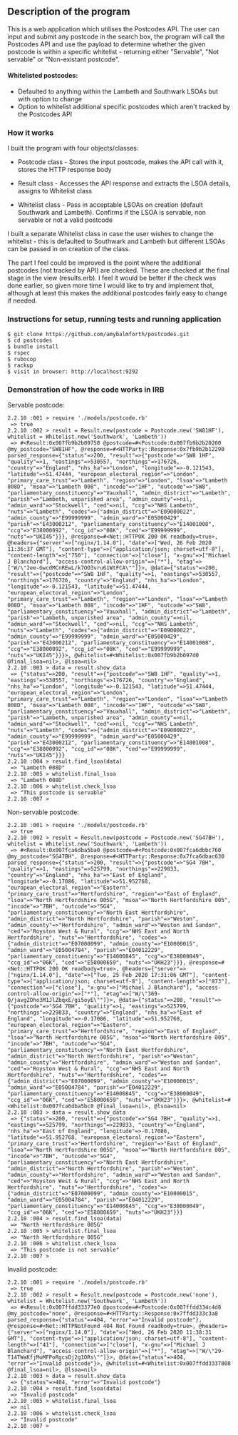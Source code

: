 ## Description of the program

This is a web application which utilises the Postcodes API. The user can input and submit any postcode in the search box, the program will call the Postcodes API and use the payload to determine whether the given postcode is within a specific whitelist - returning either "Servable", "Not servable" or "Non-existant postcode".

#### Whitelisted postcodes:

- Defaulted to anything within the Lambeth and Southwark LSOAs but with option to change
- Option to whitelist additional specific postcodes which aren't tracked by the Postcodes API

### How it works

I built the program with four objects/classes:

* Postcode class - Stores the input postcode, makes the API call with it, stores the HTTP response body

* Result class - Accesses the API response and extracts the LSOA details, assigns to Whitelist class

* Whitelist class - Pass in acceptable LSOAs on creation (default Southwark and Lambeth). Confirms if the LSOA is servable, non servable or not a valid postcode

I built a separate Whitelist class in case the user wishes to change the whitelist - this is defaulted to Southwark and Lambeth but different LSOAs can be passed in on creation of the class.

The part I feel could be improved is the point where the additional postcodes (not tracked by API) are checked. These are checked at the final stage in the view (results.erb). I feel it would be better if the check was done earlier, so given more time I would like to try and implement that, although at least this makes the additional postcodes fairly easy to change if needed.

### Instructions for setup, running tests and running application

```
$ git clone https://github.com/amybalmforth/postcodes.git
$ cd postcodes
$ bundle install
$ rspec
$ rubocop
$ rackup
$ visit in browser: http://localhost:9292
```

### Demonstration of how the code works in IRB

Servable postcode:
```
2.2.10 :001 > require './models/postcode.rb'
 => true
2.2.10 :002 > result = Result.new(postcode = Postcode.new('SW81HF'), whitelist = Whitelist.new('Southwark', 'Lambeth'))
 => #<Result:0x007fb9b2b09758 @postcode=#<Postcode:0x007fb9b2b20200 @my_postcode="SW81HF", @response=#<HTTParty::Response:0x7fb9b2b12290 parsed_response={"status"=>200, "result"=>{"postcode"=>"SW8 1HF", "quality"=>1, "eastings"=>530557, "northings"=>176726, "country"=>"England", "nhs_ha"=>"London", "longitude"=>-0.121543, "latitude"=>51.47444, "european_electoral_region"=>"London", "primary_care_trust"=>"Lambeth", "region"=>"London", "lsoa"=>"Lambeth 008D", "msoa"=>"Lambeth 008", "incode"=>"1HF", "outcode"=>"SW8", "parliamentary_constituency"=>"Vauxhall", "admin_district"=>"Lambeth", "parish"=>"Lambeth, unparished area", "admin_county"=>nil, "admin_ward"=>"Stockwell", "ced"=>nil, "ccg"=>"NHS Lambeth", "nuts"=>"Lambeth", "codes"=>{"admin_district"=>"E09000022", "admin_county"=>"E99999999", "admin_ward"=>"E05000429", "parish"=>"E43000212", "parliamentary_constituency"=>"E14001008", "ccg"=>"E38000092", "ccg_id"=>"08K", "ced"=>"E99999999", "nuts"=>"UKI45"}}}, @response=#<Net::HTTPOK 200 OK readbody=true>, @headers={"server"=>["nginx/1.14.0"], "date"=>["Wed, 26 Feb 2020 11:36:37 GMT"], "content-type"=>["application/json; charset=utf-8"], "content-length"=>["750"], "connection"=>["close"], "x-gnu"=>["Michael J Blanchard"], "access-control-allow-origin"=>["*"], "etag"=>["W/\"2ee-GwcdMCnREwL/k7OO3vru61WtFCA\""]}>, @data={"status"=>200, "result"=>{"postcode"=>"SW8 1HF", "quality"=>1, "eastings"=>530557, "northings"=>176726, "country"=>"England", "nhs_ha"=>"London", "longitude"=>-0.121543, "latitude"=>51.47444, "european_electoral_region"=>"London", "primary_care_trust"=>"Lambeth", "region"=>"London", "lsoa"=>"Lambeth 008D", "msoa"=>"Lambeth 008", "incode"=>"1HF", "outcode"=>"SW8", "parliamentary_constituency"=>"Vauxhall", "admin_district"=>"Lambeth", "parish"=>"Lambeth, unparished area", "admin_county"=>nil, "admin_ward"=>"Stockwell", "ced"=>nil, "ccg"=>"NHS Lambeth", "nuts"=>"Lambeth", "codes"=>{"admin_district"=>"E09000022", "admin_county"=>"E99999999", "admin_ward"=>"E05000429", "parish"=>"E43000212", "parliamentary_constituency"=>"E14001008", "ccg"=>"E38000092", "ccg_id"=>"08K", "ced"=>"E99999999", "nuts"=>"UKI45"}}}>, @whitelist=#<Whitelist:0x007fb9b2b097d0 @final_lsoa=nil>, @lsoa=nil>
2.2.10 :003 > data = result.show_data
 => {"status"=>200, "result"=>{"postcode"=>"SW8 1HF", "quality"=>1, "eastings"=>530557, "northings"=>176726, "country"=>"England", "nhs_ha"=>"London", "longitude"=>-0.121543, "latitude"=>51.47444, "european_electoral_region"=>"London", "primary_care_trust"=>"Lambeth", "region"=>"London", "lsoa"=>"Lambeth 008D", "msoa"=>"Lambeth 008", "incode"=>"1HF", "outcode"=>"SW8", "parliamentary_constituency"=>"Vauxhall", "admin_district"=>"Lambeth", "parish"=>"Lambeth, unparished area", "admin_county"=>nil, "admin_ward"=>"Stockwell", "ced"=>nil, "ccg"=>"NHS Lambeth", "nuts"=>"Lambeth", "codes"=>{"admin_district"=>"E09000022", "admin_county"=>"E99999999", "admin_ward"=>"E05000429", "parish"=>"E43000212", "parliamentary_constituency"=>"E14001008", "ccg"=>"E38000092", "ccg_id"=>"08K", "ced"=>"E99999999", "nuts"=>"UKI45"}}}
2.2.10 :004 > result.find_lsoa(data)
 => "Lambeth 008D"
2.2.10 :005 > whitelist.final_lsoa
 => "Lambeth 008D"
2.2.10 :006 > whitelist.check_lsoa
 => "This postcode is servable"
2.2.10 :007 >
```

Non-servable postcode:
```
2.2.10 :001 > require './models/postcode.rb'
 => true
2.2.10 :002 > result = Result.new(postcode = Postcode.new('SG47BH'), whitelist = Whitelist.new('Southwark', 'Lambeth'))
 => #<Result:0x007fca6dba5ba0 @postcode=#<Postcode:0x007fca6dbbc760 @my_postcode="SG47BH", @response=#<HTTParty::Response:0x7fca6dbac630 parsed_response={"status"=>200, "result"=>{"postcode"=>"SG4 7BH", "quality"=>1, "eastings"=>525799, "northings"=>229833, "country"=>"England", "nhs_ha"=>"East of England", "longitude"=>-0.17086, "latitude"=>51.952768, "european_electoral_region"=>"Eastern", "primary_care_trust"=>"Hertfordshire", "region"=>"East of England", "lsoa"=>"North Hertfordshire 005G", "msoa"=>"North Hertfordshire 005", "incode"=>"7BH", "outcode"=>"SG4", "parliamentary_constituency"=>"North East Hertfordshire", "admin_district"=>"North Hertfordshire", "parish"=>"Weston", "admin_county"=>"Hertfordshire", "admin_ward"=>"Weston and Sandon", "ced"=>"Royston West & Rural", "ccg"=>"NHS East and North Hertfordshire", "nuts"=>"Hertfordshire", "codes"=>{"admin_district"=>"E07000099", "admin_county"=>"E10000015", "admin_ward"=>"E05004784", "parish"=>"E04012229", "parliamentary_constituency"=>"E14000845", "ccg"=>"E38000049", "ccg_id"=>"06K", "ced"=>"E58000659", "nuts"=>"UKH23"}}}, @response=#<Net::HTTPOK 200 OK readbody=true>, @headers={"server"=>["nginx/1.14.0"], "date"=>["Tue, 25 Feb 2020 17:31:06 GMT"], "content-type"=>["application/json; charset=utf-8"], "content-length"=>["873"], "connection"=>["close"], "x-gnu"=>["Michael J Blanchard"], "access-control-allow-origin"=>["*"], "etag"=>["W/\"369-Q/javgZOho3M1JlZbqxE/gi5oyE\""]}>, @data={"status"=>200, "result"=>{"postcode"=>"SG4 7BH", "quality"=>1, "eastings"=>525799, "northings"=>229833, "country"=>"England", "nhs_ha"=>"East of England", "longitude"=>-0.17086, "latitude"=>51.952768, "european_electoral_region"=>"Eastern", "primary_care_trust"=>"Hertfordshire", "region"=>"East of England", "lsoa"=>"North Hertfordshire 005G", "msoa"=>"North Hertfordshire 005", "incode"=>"7BH", "outcode"=>"SG4", "parliamentary_constituency"=>"North East Hertfordshire", "admin_district"=>"North Hertfordshire", "parish"=>"Weston", "admin_county"=>"Hertfordshire", "admin_ward"=>"Weston and Sandon", "ced"=>"Royston West & Rural", "ccg"=>"NHS East and North Hertfordshire", "nuts"=>"Hertfordshire", "codes"=>{"admin_district"=>"E07000099", "admin_county"=>"E10000015", "admin_ward"=>"E05004784", "parish"=>"E04012229", "parliamentary_constituency"=>"E14000845", "ccg"=>"E38000049", "ccg_id"=>"06K", "ced"=>"E58000659", "nuts"=>"UKH23"}}}>, @whitelist=#<Whitelist:0x007fca6dba5bc8 @final_lsoa=nil>, @lsoa=nil>  
2.2.10 :003 > data = result.show_data
 => {"status"=>200, "result"=>{"postcode"=>"SG4 7BH", "quality"=>1, "eastings"=>525799, "northings"=>229833, "country"=>"England", "nhs_ha"=>"East of England", "longitude"=>-0.17086, "latitude"=>51.952768, "european_electoral_region"=>"Eastern", "primary_care_trust"=>"Hertfordshire", "region"=>"East of England", "lsoa"=>"North Hertfordshire 005G", "msoa"=>"North Hertfordshire 005", "incode"=>"7BH", "outcode"=>"SG4", "parliamentary_constituency"=>"North East Hertfordshire", "admin_district"=>"North Hertfordshire", "parish"=>"Weston", "admin_county"=>"Hertfordshire", "admin_ward"=>"Weston and Sandon", "ced"=>"Royston West & Rural", "ccg"=>"NHS East and North Hertfordshire", "nuts"=>"Hertfordshire", "codes"=>{"admin_district"=>"E07000099", "admin_county"=>"E10000015", "admin_ward"=>"E05004784", "parish"=>"E04012229", "parliamentary_constituency"=>"E14000845", "ccg"=>"E38000049", "ccg_id"=>"06K", "ced"=>"E58000659", "nuts"=>"UKH23"}}}
2.2.10 :004 > result.find_lsoa(data)
 => "North Hertfordshire 005G"
2.2.10 :005 > whitelist.final_lsoa
 => "North Hertfordshire 005G"
2.2.10 :006 > whitelist.check_lsoa
 => "This postcode is not servable"
2.2.10 :007 >
```

Invalid postcode:
```
2.2.10 :001 > require './models/postcode.rb'
 => true
2.2.10 :002 > result = Result.new(postcode = Postcode.new('none'), whitelist = Whitelist.new('Southwark', 'Lambeth'))
 => #<Result:0x007ffdd33377e0 @postcode=#<Postcode:0x007ffdd334c4d8 @my_postcode="none", @response=#<HTTParty::Response:0x7ffdd333c3a8 parsed_response={"status"=>404, "error"=>"Invalid postcode"}, @response=#<Net::HTTPNotFound 404 Not Found readbody=true>, @headers={"server"=>["nginx/1.14.0"], "date"=>["Wed, 26 Feb 2020 11:38:31 GMT"], "content-type"=>["application/json; charset=utf-8"], "content-length"=>["41"], "connection"=>["close"], "x-gnu"=>["Michael J Blanchard"], "access-control-allow-origin"=>["*"], "etag"=>["W/\"29-T14TWaKfjMuMFPoRgcsDj2g1ORs\""]}>, @data={"status"=>404, "error"=>"Invalid postcode"}>, @whitelist=#<Whitelist:0x007ffdd3337808 @final_lsoa=nil>, @lsoa=nil>
2.2.10 :003 > data = result.show_data
 => {"status"=>404, "error"=>"Invalid postcode"}
2.2.10 :004 > result.find_lsoa(data)
 => "Invalid postcode"
2.2.10 :005 > whitelist.final_lsoa
 => nil
2.2.10 :006 > whitelist.check_lsoa
 => "Invalid postcode"
2.2.10 :007 >
```

